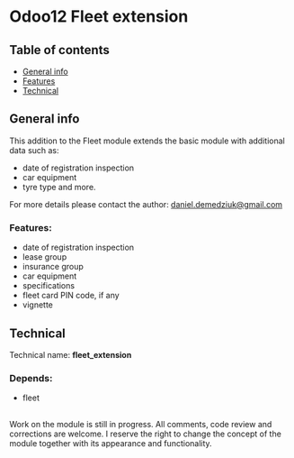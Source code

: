 # Odoo12 Fleet extension
## Table of contents
* [General info](#general-info)
* [Features](#features)
* [Technical](#technical)

## General info
This addition to the Fleet module extends the basic module with additional data such as:
- date of registration inspection
- car equipment
- tyre type
and more.

For more details please contact the author: <a href="mailto:daniel.demedziuk@gmail.com">daniel.demedziuk@gmail.com</a>

### Features:
- date of registration inspection
- lease group
- insurance group
- car equipment
- specifications
- fleet card PIN code, if any
- vignette

## Technical
Technical name: <b>fleet_extension</b>
### Depends:
- fleet

##

Work on the module is still in progress. All comments, code review and corrections are welcome. 
I reserve the right to change the concept of the module together with its appearance and functionality.
